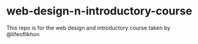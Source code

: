 # web-design-n-introductory-course
This repo is for the web design and introductory course taken by @lifeoflikhon
